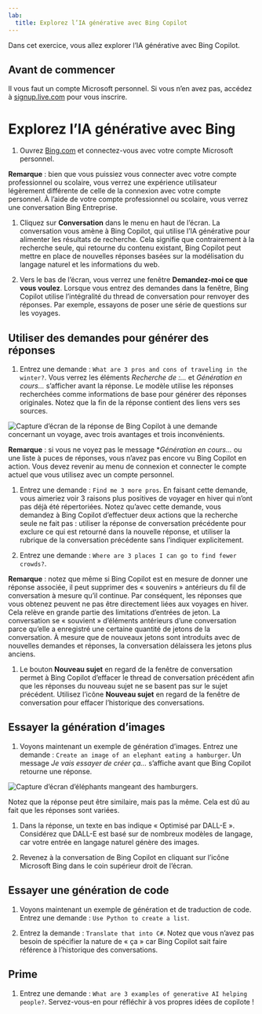 ```yaml
---
lab:
  title: Explorez l’IA générative avec Bing Copilot
---
```


Dans cet exercice, vous allez explorer l’IA générative avec Bing Copilot. 

## Avant de commencer
Il vous faut un compte Microsoft personnel. Si vous n’en avez pas, accédez à [signup.live.com](https://signup.live.com/signup?azure-portal=true) pour vous inscrire.

# Explorez l’IA générative avec Bing

1. Ouvrez [Bing.com](https://www.bing.com?azure-portal=true) et connectez-vous avec votre compte Microsoft personnel.

**Remarque** : bien que vous puissiez vous connecter avec votre compte professionnel ou scolaire, vous verrez une expérience utilisateur légèrement différente de celle de la connexion avec votre compte personnel. À l’aide de votre compte professionnel ou scolaire, vous verrez une conversation Bing Entreprise. 

1. Cliquez sur **Conversation** dans le menu en haut de l’écran. La conversation vous amène à Bing Copilot, qui utilise l’IA générative pour alimenter les résultats de recherche. Cela signifie que contrairement à la recherche seule, qui retourne du contenu existant, Bing Copilot peut mettre en place de nouvelles réponses basées sur la modélisation du langage naturel et les informations du web.  
    
1. Vers le bas de l’écran, vous verrez une fenêtre **Demandez-moi ce que vous voulez**. Lorsque vous entrez des demandes dans la fenêtre, Bing Copilot utilise l’intégralité du thread de conversation pour renvoyer des réponses. Par exemple, essayons de poser une série de questions sur les voyages. 

## Utiliser des demandes pour générer des réponses

1. Entrez une demande : `What are 3 pros and cons of traveling in the winter?`. Vous verrez les éléments *Recherche de :...* et *Génération en cours...* s’afficher avant la réponse. Le modèle utilise les réponses recherchées comme informations de base pour générer des réponses originales. Notez que la fin de la réponse contient des liens vers ses sources. 

![Capture d’écran de la réponse de Bing Copilot à une demande concernant un voyage, avec trois avantages et trois inconvénients.](../media/generative-ai/bing-copilot-response-traveling.png) 

**Remarque** : si vous ne voyez pas le message **Génération en cours...* ou une liste à puces de réponses, vous n’avez pas encore vu Bing Copilot en action. Vous devez revenir au menu de connexion et connecter le compte actuel que vous utilisez avec un compte personnel. 
 
1. Entrez une demande : `Find me 3 more pros`. En faisant cette demande, vous aimeriez voir 3 raisons plus positives de voyager en hiver qui n’ont pas déjà été répertoriées. Notez qu’avec cette demande, vous demandez à Bing Copilot d’effectuer deux actions que la recherche seule ne fait pas : utiliser la réponse de conversation précédente pour exclure ce qui est retourné dans la nouvelle réponse, et utiliser la rubrique de la conversation précédente sans l’indiquer explicitement. 

1. Entrez une demande : `Where are 3 places I can go to find fewer crowds?`. 

**Remarque** : notez que même si Bing Copilot est en mesure de donner une réponse associée, il peut supprimer des « souvenirs » antérieurs du fil de conversation à mesure qu’il continue. Par conséquent, les réponses que vous obtenez peuvent ne pas être directement liées aux voyages en hiver. Cela relève en grande partie des limitations d’entrées de jeton. La conversation se « souvient » d’éléments antérieurs d’une conversation parce qu’elle a enregistré une certaine quantité de jetons de la conversation. À mesure que de nouveaux jetons sont introduits avec de nouvelles demandes et réponses, la conversation délaissera les jetons plus anciens. 

1. Le bouton **Nouveau sujet** en regard de la fenêtre de conversation permet à Bing Copilot d’effacer le thread de conversation précédent afin que les réponses du nouveau sujet ne se basent pas sur le sujet précédent. Utilisez l’icône **Nouveau sujet** en regard de la fenêtre de conversation pour effacer l’historique des conversations. 

## Essayer la génération d’images

1. Voyons maintenant un exemple de génération d’images. Entrez une demande : `Create an image of an elephant eating a hamburger`. Un message *Je vais essayer de créer ça...* s’affiche avant que Bing Copilot retourne une réponse. 

![Capture d’écran d’éléphants mangeant des hamburgers.](../media/generative-ai/dall-e-elephant.png)

Notez que la réponse peut être similaire, mais pas la même. Cela est dû au fait que les réponses sont variées.  

1. Dans la réponse, un texte en bas indique « Optimisé par DALL-E ». Considérez que DALL-E est basé sur de nombreux modèles de langage, car votre entrée en langage naturel génère des images. 

1. Revenez à la conversation de Bing Copilot en cliquant sur l’icône Microsoft Bing dans le coin supérieur droit de l’écran. 

## Essayer une génération de code

1. Voyons maintenant un exemple de génération et de traduction de code. Entrez une demande : `Use Python to create a list`. 

1. Entrez la demande : `Translate that into C#`. Notez que vous n’avez pas besoin de spécifier la nature de « ça » car Bing Copilot sait faire référence à l’historique des conversations. 

## Prime 

1. Entrez une demande : `What are 3 examples of generative AI helping people?`. Servez-vous-en pour réfléchir à vos propres idées de copilote !  

